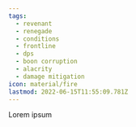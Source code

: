```yaml
---
tags:
  - revenant
  - renegade
  - conditions
  - frontline
  - dps
  - boon corruption
  - alacrity
  - damage mitigation
icon: material/fire
lastmod: 2022-06-15T11:55:09.781Z
---
```



Lorem ipsum 